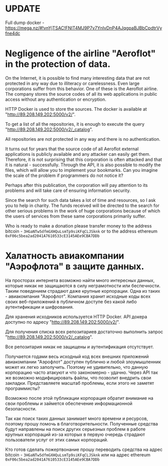 # UPDATE

Full dump docker - https://mega.nz/#!vnYjTSAC!FNIT4MJ9P7v7YnIvDnP4AJqgpaBJBbCpdtrVyfne4dc

# Negligence of the airline "Aeroflot" in the protection of data.

On the Internet, it is possible to find many interesting data that are not protected in any way due to illiteracy or carelessness. Even large corporations suffer from this behavior. One of these is the Aeroflot airline. The company stores the source codes of all its web applications in public access without any authentication or encryption. 

HTTP Docker is used to store the sources. The docker is available at "http://89.208.149.202:5000/v2/".

To get a list of all the repositories, it is enough to execute the query "http://89.208.149.202:5000/v2/_catalog". 

All repositories are not protected in any way and there is no authentication.

It turns out for years that the source code of all Aeroflot external applications is publicly available and any attacker can easily get them. Therefore, it is not surprising that this corporation is often attacked and that it is natural - successfully.
Through the API, it is also possible to modify the files, which will allow you to implement your bookmarks. Can you imagine the scale of the problem if programmers do not notice it?

Perhaps after this publication, the corporation will pay attention to its problems and will take care of ensuring information security.

Since the search for such data takes a lot of time and resources, so I ask you to help in charity. The funds received will be directed to the search for other serious problems in the work of huge corporations because of which the users of services from these same corporations primarily suffer.

Who is ready to make a donation please transfer money to the address bitcoin - `3HGaNTw5dfmGXHQuLsmTp9siKFqCLJSknk` or to the address ethereum `0xF06c5bea2ad2041A7610533cE3145AEe9CBA7DDb`

# Халатность авиакомпании "Аэрофлота" в защите данных.

На просторах интернета возможно найти много интересных данных, которые никак не защищаются в силу неграмотности или беспечности. Таким поведением страдают даже крупные корпорации. Одна из таких - авиакомпания "Аэрофлот". 
Компания хранит исходные коды всех своих веб-приложений в публичном доступе без какой либо аутентификации и шифрования. 

Для хранения исходников используется HTTP Docker. API докера доступно по адресу "http://89.208.149.202:5000/v2/".

Для получения списка всех репозитариев достаточно выполнить запрос "http://89.208.149.202:5000/v2/_catalog". 

Все репозитария никак не защищены и аутентификация отсутствует.

Получается годами весь исходный код всех внешних приложений авиакомпании "Аэрофлот" доступен публично и любой злоумышленник может их легко заполучить. Поэтому не удивительно, что данную корпорацию часто атакуют и что закономерно - удачно.
Через API так же возможно модифицировать файлы, что позволит внедрить свои закладки. Представляете масштаб проблемы, если этого не заметят программисты?

Возможно после этой публикации корпорация обратит внимание на свои проблемы и займется обеспечение информационной безопасности.

Так как поиск таких данных занимает много времени и ресурсов, поэтому прошу помочь в благотворительности. Полученные средства будут направлены на поиск других серьезных проблем в работе крупных корпораций из-за которых в первую очередь страдают пользователи услуг от этих самых корпораций.

Кто готов сделать пожертвонание прошу переводить средства на адрес bitcoin - `3HGaNTw5dfmGXHQuLsmTp9siKFqCLJSknk` или на адрес ethereum `0xF06c5bea2ad2041A7610533cE3145AEe9CBA7DDb`

